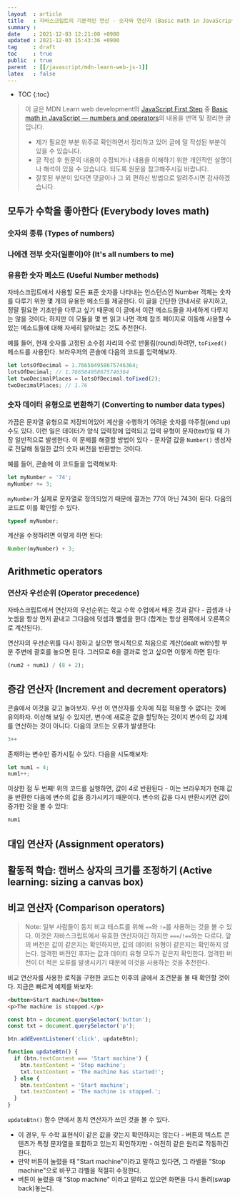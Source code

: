```yaml
---
layout  : article
title   : 자바스크립트의 기본적인 연산 - 숫자와 연산자 (Basic math in JavaScript — numbers and operators)
summary : 
date    : 2021-12-03 12:21:00 +0900
updated : 2021-12-03 15:43:36 +0900
tag     : draft
toc     : true
public  : true
parent  : [[/javascript/mdn-learn-web-js-1]]
latex   : false
---
```

* TOC
{:toc}

> 이 글은 MDN Learn web development의 [JavaScript First Step](https://developer.mozilla.org/en-US/docs/Learn/JavaScript/First_steps) 중 [Basic math in JavaScript — numbers and operators](https://developer.mozilla.org/en-US/docs/Learn/JavaScript/First_steps/Math)의 내용을 번역 및 정리한 글입니다.
>
> * 제가 필요한 부분 위주로 확인하면서 정리하고 있어 글에 덜 작성된 부분이 있을 수 있습니다.
> * 글 작성 후 원문의 내용이 수정되거나 내용을 이해하기 위한 개인적인 설명이나 해석이 있을 수 있습니다. 되도록 원문을 참고해주시길 바랍니다.
> * 잘못된 부분이 있다면 댓글이나 그 외 편하신 방법으로 알려주시면 감사하겠습니다.

## 모두가 수학을 좋아한다 (Everybody loves math)

### 숫자의 종류 (Types of numbers)

### 나에겐 전부 숫자(일뿐이)야 (It's all numbers to me)

### 유용한 숫자 메소드 (Useful Number methods)

자바스크립트에서 사용할 모든 표준 숫자를 나타내는 인스턴스인 Number 객체는 숫자를 다루기 위한 몇 개의 유용한 메소드를 제공한다. 이 글을 간단한 안내서로 유지하고, 정말 필요한 기초만을 다루고 싶기 때문에 이 글에서 이런 메소드들을 자세하게 다루지는 않을 것이다; 하지만 이 모듈을 몇 번 읽고 나면 객체 참조 페이지로 이동해 사용할 수 있는 메소드들에 대해 자세히 알아보는 것도 추천한다.

예를 들어, 현재 숫자를 고정된 소수점 자리의 수로 반올림(round)하려면, `toFixed()` 메소드를 사용한다. 브라우저의 콘솔에 다음의 코드를 입력해보자.

```js
let lotsOfDecimal = 1.766584958675746364;
lotsOfDecimal; // 1.766584958675746364
let twoDecimalPlaces = lotsOfDecimal.toFixed(2);
twoDecimalPlaces; // 1.76
```

### 숫자 데이터 유형으로 변환하기 (Converting to number data types)

가끔은 문자열 유형으로 저장되어있어 계산을 수행하기 어려운 숫자를 마주칠(end up) 수도 있다. 이런 일은 데이터가 양식 입력창에 입력되고 입력 유형이 문자(text)일 때 가장 일반적으로 발생한다. 이 문제를 해결할 방법이 있다 - 문자열 값을 `Number()` 생성자로 전달해 동일한 값의 숫자 버전을 반환받는 것이다.

예를 들어, 콘솔에 이 코드들을 입력해보자:

```js
let myNumber = '74';
myNumber += 3;
```

`myNumber`가 실제로 문자열로 정의되었기 때문에 결과는 77이 아닌 743이 된다. 다음의 코드로 이를 확인할 수 있다.

```js
typeof myNumber;
```

계산을 수정하려면 이렇게 하면 된다:

```js
Number(myNumber) + 3;
```

## Arithmetic operators

### 연산자 우선순위 (Operator precedence)

자바스크립트에서 연산자의 우선순위는 학교 수학 수업에서 배운 것과 같다 - 곱셈과 나눗셈을 항상 먼저 끝내고 그다음에 덧셈과 뺄셈을 한다 (합계는 항상 왼쪽에서 오른쪽으로 계산된다).

연산자의 우선순위를 다시 정하고 싶으면 명시적으로 처음으로 계산(dealt with)할 부분 주변에 괄호를 놓으면 된다. 그러므로 6을 결과로 얻고 싶으면 이렇게 하면 된다:

```js
(num2 + num1) / (8 + 2);
```

## 증감 연산자 (Increment and decrement operators)

콘솔에서 이것을 갖고 놀아보자. 우선 이 연산자를 숫자에 직접 적용할 수 없다는 것에 유의하자. 이상해 보일 수 있지만, 변수에 새로운 값을 할당하는 것이지 변수의 값 자체를 연산하는 것이 아니다. 다음의 코드는 오류가 발생한다:

```js
3++
```

존재하는 변수만 증가시킬 수 있다. 다음을 시도해보자:

```js
let num1 = 4;
num1++;
```

이상한 점 두 번째! 위의 코드를 실행하면, 값이 4로 반환된다 - 이는 브라우저가 현재 값을 반환한 다음에 변수의 값을 증가시키기 때문이다. 변수의 값을 다시 반환시키면 값이 증가한 것을 볼 수 있다:

```js
num1
```

## 대입 연산자 (Assignment operators)

## 활동적 학습: 캔버스 상자의 크기를 조정하기 (Active learning: sizing a canvas box)

## 비교 연산자 (Comparison operators)

> Note: 일부 사람들이 동치 비교 테스트를 위해 `==`와 `!=`를 사용하는 것을 볼 수 있다. 이것은 자바스크립트에서 유효한 연산자이긴 하지만 `===`/`!==`와는 다르다. 앞의 버전은 값이 같은지는 확인하지만, 값의 데이터 유형이 같은지는 확인하지 않는다. 엄격한 버전인 후자는 값과 데이터 유형 모두가 같은지 확인한다. 엄격한 버전이 더 적은 오류를 발생시키기 때문에 이것을 사용하는 것을 추천한다.

비교 연산자를 사용한 로직을 구현한 코드는 이후의 글에서 조건문을 볼 때 확인할 것이다. 지금은 빠르게 예제를 봐보자:

```html
<button>Start machine</button>
<p>The machine is stopped.</p>
```

```js
const btn = document.querySelector('button');
const txt = document.querySelector('p');

btn.addEventListener('click', updateBtn);

function updateBtn() {
  if (btn.textContent === 'Start machine') {
    btn.textContent = 'Stop machine';
    txt.textContent = 'The machine has started!';
  } else {
    btn.textContent = 'Start machine';
    txt.textContent = 'The machine is stopped.';
  }
}
```

`updateBtn()` 함수 안에서 동치 연산자가 쓰인 것을 볼 수 있다.

* 이 경우, 두 수학 표현식이 같은 값을 갖는지 확인하지는 않는다 - 버튼의 텍스트 콘텐츠가 특정 문자열을 포함하고 있는지 확인하지만 - 여전히 같은 원리로 작동하긴 한다.
* 만약 버튼이 눌렸을 때 "Start machine"이라고 말하고 있다면, 그 라벨을 "Stop machine"으로 바꾸고 라벨을 적절히 수정한다.
* 버튼이 눌렸을 때 "Stop machine" 이라고 말하고 있으면 화면을 다시 돌려(swap back)놓는다.
